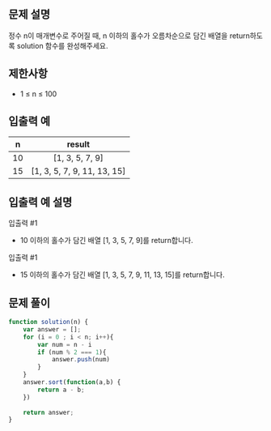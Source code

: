 ## 문제 설명

정수 n이 매개변수로 주어질 때, n 이하의 홀수가 오름차순으로 담긴 배열을 return하도록 solution 함수를 완성해주세요.

## 제한사항
- 1 ≤ n ≤ 100

## 입출력 예
n|	result
:--:|:--:
10|	[1, 3, 5, 7, 9]
15|	[1, 3, 5, 7, 9, 11, 13, 15]

## 입출력 예 설명

입출력 #1

- 10 이하의 홀수가 담긴 배열 [1, 3, 5, 7, 9]를 return합니다.

입출력 #1

- 15 이하의 홀수가 담긴 배열 [1, 3, 5, 7, 9, 11, 13, 15]를 return합니다.

## 문제 풀이

```js
function solution(n) {
    var answer = [];
    for (i = 0 ; i < n; i++){
        var num = n - i
        if (num % 2 === 1){
            answer.push(num)
        }
    }
    answer.sort(function(a,b) {
        return a - b;
    })
    
    return answer;
}

```